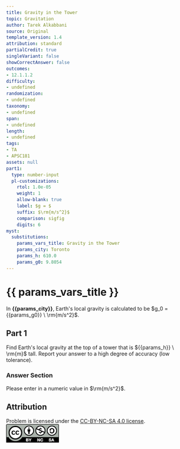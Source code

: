 ```yaml
---
title: Gravity in the Tower
topic: Gravitation
author: Tarek Alkabbani
source: Original
template_version: 1.4
attribution: standard
partialCredit: true
singleVariant: false
showCorrectAnswer: false
outcomes:
- 12.1.1.2
difficulty:
- undefined
randomization:
- undefined
taxonomy:
- undefined
span:
- undefined
length:
- undefined
tags:
- TA
- APSC181
assets: null
part1:
  type: number-input
  pl-customizations:
    rtol: 1.0e-05
    weight: 1
    allow-blank: true
    label: $g = $
    suffix: $\rm{m/s^2}$
    comparison: sigfig
    digits: 6
myst:
  substitutions:
    params_vars_title: Gravity in the Tower
    params_city: Toronto
    params_h: 610.0
    params_g0: 9.8054
---
```

# {{ params_vars_title }}
In <b>{{params_city}}</b>, Earth's local gravity is calculated to be $g_0 = {{params_g0}} \ \rm{m/s^2}$.

## Part 1

Find Earth's local gravity at the top of a tower that is ${{params_h}} \ \rm{m}$ tall. Report your answer to a high degree of accuracy (low tolerance).

### Answer Section

Please enter in a numeric value in $\rm{m/s^2}$.

## Attribution

Problem is licensed under the [CC-BY-NC-SA 4.0 license](https://creativecommons.org/licenses/by-nc-sa/4.0/).<br> ![The Creative Commons 4.0 license requiring attribution-BY, non-commercial-NC, and share-alike-SA license.](https://raw.githubusercontent.com/firasm/bits/master/by-nc-sa.png)